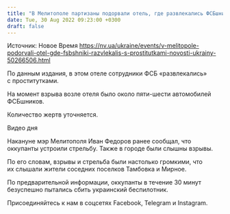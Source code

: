 ```yaml
---
title: "В Мелитополе партизаны подорвали отель, где развлекались ФСБшники — СМИ"
date: Tue, 30 Aug 2022 09:23:00 +0300
draft: false
---
```

Источник: Новое Время https://nv.ua/ukraine/events/v-melitopole-podorvali-otel-gde-fsbshniki-razvlekalis-s-prostitutkami-novosti-ukrainy-50266506.html


 По данным издания, в этом отеле сотрудники ФСБ «развлекались» с проститутками.

На момент взрыва возле отеля было около пяти-шести автомобилей ФСБшников.

Количество жертв уточняется.

 Видео дня   

Накануне мэр Мелитополя Иван Федоров ранее сообщал, что оккупанты устроили стрельбу. Также в городе были слышны взрывы.

По его словам, взрывы и стрельба были настолько громкими, что их слышали жители соседних поселков Тамбовка и Мирное.

По предварительной информации, оккупанты в течение 30 минут безуспешно пытались сбить украинский беспилотник.

Присоединяйтесь к нам в соцсетях Facebook, Telegram и Instagram.
